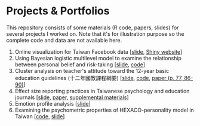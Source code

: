 # Projects & Portfolios
This repository consists of some materials (R code, papers, slides) for several projects I worked on. Note that it's for illustration purpose so the complete code and data are not available here.

1. Online visualization for Taiwan Facebook data [[slide](https://github.com/qwding101/Projects-Portfolios/blob/main/01%20FBIssueAnalysis/2016FBissueAnalysis.pdf), [Shiny website](https://rayrdemo.shinyapps.io/DSRshiny_upload/)]
2. Using Bayesian logistic multilevel model to examine the relationship between personal belief and risk-taking [[slide](https://github.com/qwding101/Projects-Portfolios/blob/main/02%20BayesianLogistic/ValueAndRisktaking.pdf), [code](https://github.com/qwding101/Projects-Portfolios/blob/main/02%20BayesianLogistic/BayesianLogistic.R)]
3. Cluster analysis on teacher's attitude toward the 12-year basic education guidelines (十二年國教課程綱要) [[slide](https://github.com/qwding101/Projects-Portfolios/blob/main/03%20ClusterAnalysisEdu/2020TeacherReady_slide.pdf), [code](https://github.com/qwding101/Projects-Portfolios/blob/main/03%20ClusterAnalysisEdu/ClusterAnalysisTeacher.Rmd), [paper (p. 77, 86-90)](https://github.com/qwding101/Projects-Portfolios/blob/main/03%20ClusterAnalysisEdu/2020TeacherReady.pdf)]
4. Effect size reporting practices in Taiwanese psychology and education journals [[slide](https://github.com/qwding101/Projects-Portfolios/blob/main/04%20EffectSize/EffectSizeReview_slide.pdf), [paper](https://github.com/qwding101/Projects-Portfolios/blob/main/04%20EffectSize/ESreview_paper.pdf), [supplemental  materials](https://osf.io/n69xs/)]
5. Emotion profile analysis  [[slide](https://github.com/qwding101/Projects-Portfolios/blob/main/05%20EmoIndex/emo%20index.pdf)]
6. Examining the psychometric properties of HEXACO-personality model in Taiwan [[code](https://github.com/qwding101/Projects-Portfolios/blob/main/06%20ScaleVal/HEXACO_upload.Rmd), [slide](https://github.com/qwding101/Projects-Portfolios/blob/main/06%20ScaleVal/Lec_HEXACO_pdf_short.pdf)]
